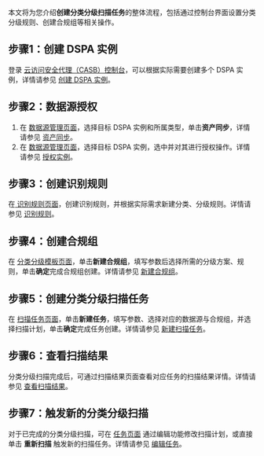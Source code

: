 
本文将为您介绍**创建分类分级扫描任务**的整体流程，包括通过控制台界面设置分类分级规则、创建合规组等相关操作。

## 步骤1：创建 DSPA 实例
登录 [云访问安全代理（CASB）控制台](https://console.cloud.tencent.com/casb)，可以根据实际需要创建多个 DSPA 实例，详情请参见 [创建 DSPA 实例](https://cloud.tencent.com/document/product/1303/75761)。


## 步骤2：数据源授权
1. 在 [数据源管理页面](https://console.cloud.tencent.com/dspa/compliance)，选择目标 DSPA 实例和所属类型，单击**资产同步**，详情请参见 [资产同步](https://cloud.tencent.com/document/product/1303/75787#.E8.B5.84.E4.BA.A7.E5.90.8C.E6.AD.A5)。
2. 在 [数据源管理页面](https://console.cloud.tencent.com/dspa/compliance)，选择目标 DSPA 实例，选中并对其进行授权操作。详情请参见 [授权实例](https://cloud.tencent.com/document/product/1303/75787#.E6.8E.88.E6.9D.83.E5.AE.9E.E4.BE.8B)。

## 步骤3：创建识别规则
在[ 识别规则页面]()，创建识别规则，并根据实际需求新建分类、分级规则。详情请参见 [识别规则](https://cloud.tencent.com/document/product/1303/75826)。

## 步骤4：创建合规组
在 [分类分级模板页面](https://console.cloud.tencent.com/dspa/compliance)，单击**新建合规组**，填写参数后选择所需的分级方案、规则，单击**确定**完成合规组创建。详情请参见 [新建合规组](https://cloud.tencent.com/document/product/1303/75844#.E6.96.B0.E5.BB.BA.E5.90.88.E8.A7.84.E7.BB.84)。

## 步骤5：创建分类分级扫描任务
在 [扫描任务页面](https://console.cloud.tencent.com/dspa/compliance)，单击**新建任务**，填写参数、选择对应的数据源与合规组，并选择扫描计划，单击**确定**完成任务创建。详情请参见 [新建扫描任务](https://cloud.tencent.com/document/product/1303/75800)。

## 步骤6：查看扫描结果
分类分级扫描完成后，可通过扫描结果页面查看对应任务的扫描结果详情。详情请参见 [查看扫描结果](https://cloud.tencent.com/document/product/1303/75809)。

## 步骤7：触发新的分类分级扫描
对于已完成的分类分级扫描，可在 [任务页面](https://console.cloud.tencent.com/dspa/compliance) 通过编辑功能修改扫描计划，或直接单击 **重新扫描** 触发新的扫描任务。详情请参见 [编辑任务](https://cloud.tencent.com/document/product/1303/75804)。
